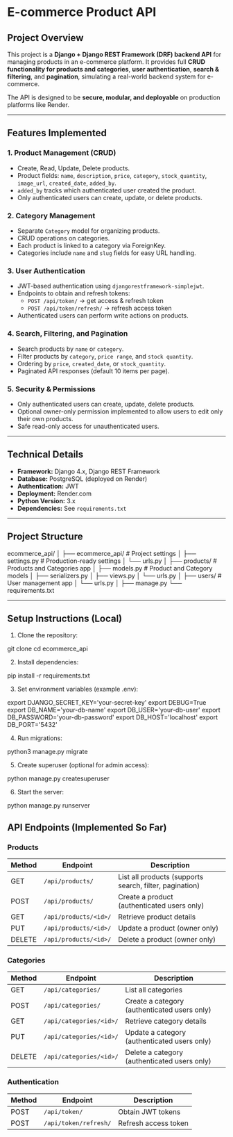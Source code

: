 # E-commerce Product API

## Project Overview

This project is a **Django + Django REST Framework (DRF) backend API** for managing products in an e-commerce platform. It provides full **CRUD functionality for products and categories**, **user authentication**, **search & filtering**, and **pagination**, simulating a real-world backend system for e-commerce.  

The API is designed to be **secure, modular, and deployable** on production platforms like Render.  

---

## Features Implemented

### 1. Product Management (CRUD)
- Create, Read, Update, Delete products.
- Product fields: `name`, `description`, `price`, `category`, `stock_quantity`, `image_url`, `created_date`, `added_by`.
- `added_by` tracks which authenticated user created the product.
- Only authenticated users can create, update, or delete products.

### 2. Category Management
- Separate `Category` model for organizing products.
- CRUD operations on categories.
- Each product is linked to a category via ForeignKey.
- Categories include `name` and `slug` fields for easy URL handling.

### 3. User Authentication
- JWT-based authentication using `djangorestframework-simplejwt`.
- Endpoints to obtain and refresh tokens:
  - `POST /api/token/` → get access & refresh token
  - `POST /api/token/refresh/` → refresh access token
- Authenticated users can perform write actions on products.

### 4. Search, Filtering, and Pagination
- Search products by `name` or `category`.
- Filter products by `category`, `price range`, and `stock quantity`.
- Ordering by `price`, `created_date`, or `stock_quantity`.
- Paginated API responses (default 10 items per page).

### 5. Security & Permissions
- Only authenticated users can create, update, delete products.
- Optional owner-only permission implemented to allow users to edit only their own products.
- Safe read-only access for unauthenticated users.

---

## Technical Details

- **Framework:** Django 4.x, Django REST Framework
- **Database:** PostgreSQL (deployed on Render)
- **Authentication:** JWT
- **Deployment:** Render.com
- **Python Version:** 3.x
- **Dependencies:** See `requirements.txt`

---

## Project Structure

ecommerce_api/
│
├── ecommerce_api/ # Project settings
│ ├── settings.py # Production-ready settings
│ └── urls.py
│
├── products/ # Products and Categories app
│ ├── models.py # Product and Category models
│ ├── serializers.py
│ ├── views.py
│ └── urls.py
│
├── users/ # User management app
│ └── urls.py
│
├── manage.py
└── requirements.txt



---

## Setup Instructions (Local)

1. Clone the repository:

git clone 
cd ecommerce_api


2. Install dependencies:

pip install -r requirements.txt


3. Set environment variables (example .env):

export DJANGO_SECRET_KEY='your-secret-key'
export DEBUG=True
export DB_NAME='your-db-name'
export DB_USER='your-db-user'
export DB_PASSWORD='your-db-password'
export DB_HOST='localhost'
export DB_PORT='5432'


4. Run migrations:

python3 manage.py migrate


5. Create superuser (optional for admin access):

python manage.py createsuperuser


6. Start the server:

python manage.py runserver



## API Endpoints (Implemented So Far)

### Products
| Method |        Endpoint       |                     Description                         |
|--------|-----------------------|---------------------------------------------------------|
| GET    | `/api/products/`      | List all products (supports search, filter, pagination) |
| POST   | `/api/products/`      | Create a product (authenticated users only)             |
| GET    | `/api/products/<id>/` | Retrieve product details                                |
| PUT    | `/api/products/<id>/` | Update a product (owner only)                           |
| DELETE | `/api/products/<id>/` | Delete a product (owner only)                           |

### Categories
| Method |        Endpoint         |                   Description                | 
|--------|-------------------------|----------------------------------------------|
| GET    | `/api/categories/`      | List all categories                          |
| POST   | `/api/categories/`      | Create a category (authenticated users only) |
| GET    | `/api/categories/<id>/` | Retrieve category details                    |
| PUT    | `/api/categories/<id>/` | Update a category (authenticated users only) |
| DELETE | `/api/categories/<id>/` | Delete a category (authenticated users only) |

### Authentication
| Method |         Endpoint      |      Description     |
|--------|-----------------------|----------------------|
| POST   | `/api/token/`         | Obtain JWT tokens    |
| POST   | `/api/token/refresh/` | Refresh access token |
